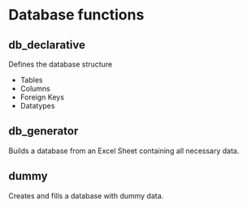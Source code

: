 # Database functions

## db_declarative
Defines the database structure

- Tables
- Columns
- Foreign Keys
- Datatypes

## db_generator
Builds a database from an Excel Sheet containing all necessary data.

## dummy
Creates and fills a database with dummy data.